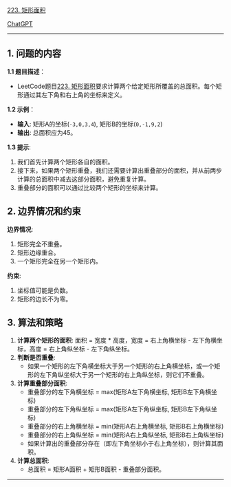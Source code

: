 [223. 矩形面积](https://leetcode.cn/problems/rectangle-area)

[ChatGPT](https://chat.openai.com/share/3638d359-ec9a-4454-9da8-98fe96267028)

---

## 1. 问题的内容
**1.1 题目描述**：
- LeetCode题目[223. 矩形面积](https://leetcode.cn/problems/rectangle-area)要求计算两个给定矩形所覆盖的总面积。每个矩形通过其左下角和右上角的坐标来定义。

**1.2 示例**：
- **输入**: 矩形A的坐标(`-3,0,3,4`), 矩形B的坐标(`0,-1,9,2`)
- **输出**: 总面积应为45。

**1.3 提示**:
1. 我们首先计算两个矩形各自的面积。
2. 接下来，如果两个矩形重叠，我们还需要计算出重叠部分的面积，并从前两步计算的总面积中减去这部分面积，避免重复计算。
3. 重叠部分的面积可以通过比较两个矩形的坐标来计算。

## 2. 边界情况和约束
**边界情况**:
1. 矩形完全不重叠。
2. 矩形边缘重合。
3. 一个矩形完全在另一个矩形内。

**约束**:
1. 坐标值可能是负数。
2. 矩形的边长不为零。

## 3. 算法和策略
1. **计算两个矩形的面积**: 面积 = 宽度 * 高度，宽度 = 右上角横坐标 - 左下角横坐标，高度 = 右上角纵坐标 - 左下角纵坐标。
2. **判断是否重叠**:
   - 如果一个矩形的左下角横坐标大于另一个矩形的右上角横坐标，或一个矩形的左下角纵坐标大于另一个矩形的右上角纵坐标，则它们不重叠。
3. **计算重叠部分面积**:
   - 重叠部分的左下角横坐标 = max(矩形A左下角横坐标, 矩形B左下角横坐标)
   - 重叠部分的左下角纵坐标 = max(矩形A左下角纵坐标, 矩形B左下角纵坐标)
   - 重叠部分的右上角横坐标 = min(矩形A右上角横坐标, 矩形B右上角横坐标)
   - 重叠部分的右上角纵坐标 = min(矩形A右上角纵坐标, 矩形B右上角纵坐标)
   - 如果计算出的重叠部分存在（即左下角坐标小于右上角坐标），则计算其面积。
4. **计算总面积**:
   - 总面积 = 矩形A面积 + 矩形B面积 - 重叠部分面积。

---